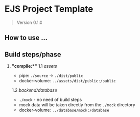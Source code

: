 # EJS Project Template

> Version 0.1.0

## How to use ...

## Build steps/phase
1. **"compile:\*"**
   1.1 *assets*
    * pipe: `./source` -> `./dist/public`
    * docker-volume: `../assets/dist/public:/public`
  
   1.2 *backend/database*
   * `./mock` - no need of build steps
   * mock data will be taken directly from the `./mock` directory
   * docker-volume: `../database/mock:/database`